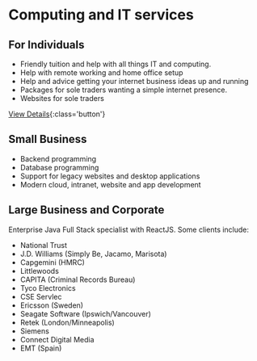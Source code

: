 # Computing and IT services 

## For Individuals

<div class="hmj-home-icon">
<a href="/individual"><i class="far fa-user"></i></a>
</div>

- Friendly tuition and help with all things IT and computing. 
- Help with remote working and home office setup
- Help and advice getting your internet business ideas up and running
- Packages for sole traders wanting a simple internet presence.
- Websites for sole traders

[View Details](/individual){:class='button'}

## Small Business

<div class="hmj-home-icon">
<i class="far fa-building"></i>
</div>

- Backend programming
- Database programming
- Support for legacy websites and desktop applications
- Modern cloud, intranet, website and app development


## Large Business and Corporate

<div class="hmj-home-icon">
<i class="fas fa-sitemap"></i>
</div>

Enterprise Java Full Stack specialist with ReactJS. Some clients include:
- National Trust
- J.D. Williams (Simply Be, Jacamo, Marisota)
- Capgemini (HMRC)
- Littlewoods
- CAPITA (Criminal Records Bureau)
- Tyco Electronics
- CSE Servlec
- Ericsson (Sweden)
- Seagate Software (Ipswich/Vancouver)
- Retek (London/Minneapolis)
- Siemens
- Connect Digital Media
- EMT (Spain)
